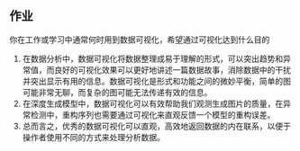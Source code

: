 ## 作业
你在工作或学习中通常何时用到数据可视化，希望通过可视化达到什么目的
1. 在数据分析中，数据可视化将数据整理成易于理解的形式，可以突出趋势和异常值，而良好的可视化效果可以更好地讲述一篇数据故事，消除数据中的干扰并突出显示有用的信息。数据可视化是形式和功能之间的微妙平衡，简单的图可能非常无聊，而复杂的图可能无法传递有效的信息。
2. 在深度生成模型中，数据可视化可以有效帮助我们观测生成图片的质量，在异常检测中，重构序列也需要通过可视化来直观反馈一个模型的重构误差。
3. 总而言之，优秀的数据可视化可以直观，高效地返回数据的内在联系，以便于操作者使用不同的方式来处理分析数据。
